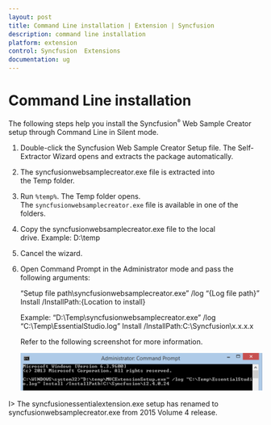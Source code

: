 ```yaml
---
layout: post
title: Command Line installation | Extension | Syncfusion
description: command line installation
platform: extension
control: Syncfusion  Extensions
documentation: ug
---
```


# Command Line installation

The following steps help you install the Syncfusion<sup style="font-size:70%">&reg;</sup>  Web Sample Creator setup through Command Line in Silent mode.

1. Double-click the Syncfusion Web Sample Creator Setup file. The Self-Extractor Wizard opens and extracts the package automatically.
2. The syncfusionwebsamplecreator.exe file is extracted into the Temp folder.
3. Run `%temp%`. The Temp folder opens. The `syncfusionwebsamplecreator.exe` file is available in one of the folders.
4. Copy the syncfusionwebsamplecreator.exe file to the local drive. Example: D:\temp
5. Cancel the wizard.
6. Open Command Prompt in the Administrator mode and pass the following arguments:
  
   “Setup file path\syncfusionwebsamplecreator.exe” /log “{Log file path}” Install /InstallPath:{Location to install}
   
   Example: “D:\Temp\syncfusionwebsamplecreator.exe” /log “C:\Temp\EssentialStudio.log” Install /InstallPath:C:\Syncfusion\x.x.x.x

   Refer to the following screenshot for more information.

   ![Command line arguments to install Syncfusion<sup style="font-size:70%">&reg;</sup>  web sample creator from command prompt](Command-Line-installation_images/Command-Line-installation-img1.png)

I> The syncfusionessentialextension.exe setup has renamed to syncfusionwebsamplecreator.exe from 2015 Volume 4 release.
